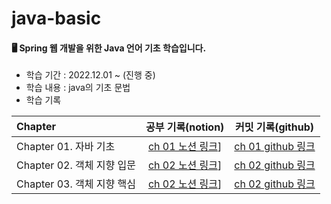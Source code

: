 # java-basic
#### 🖥️ Spring 웹 개발을 위한 Java 언어 기초 학습입니다.
- 학습 기간 : 2022.12.01 ~ (진행 중)
- 학습 내용 : java의 기초 문법
- 학습 기록

|Chapter|공부 기록(notion)|커밋 기록(github)|
|:---|:---:|:---:|
|Chapter 01. 자바 기초|[ch 01 노션 링크](https://gabang2.notion.site/CH-01-e6add8af19824e489bdc8d9626decd4d)]|[ch 01 github 링크](https://github.com/gabang2/2022-java-basic-study/tree/main/Chapter01)|
|Chapter 02. 객체 지향 입문|[ch 02 노션 링크](https://gabang2.notion.site/CH-02-7c746b03f4d643e599dbc096cacbdbd1)]|[ch 02 github 링크](https://github.com/gabang2/2022-java-basic-study/tree/main/Chapter02)|
|Chapter 03. 객체 지향 핵심|[ch 02 노션 링크](https://gabang2.notion.site/CH-03-073fe4e25fbb4483841628f3bc1710ed)]|[ch 02 github 링크](https://github.com/gabang2/2022-java-basic-study/tree/main/Chapter03)|

